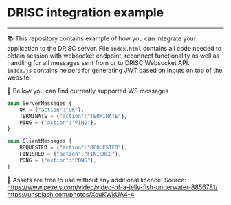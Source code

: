 # DRISC integration example

--------------------------------

📚 This repository contains example of how you can integrate your application to the DRISC server. File `index.html`
contains all code needed to obtain session with websocket endpoint, reconnect functionality as well as handling for all
messages sent from or to DRISC Websocket API.  
`index.js` contains helpers for generating JWT based on inputs on top of the website.


📜 Bellow you can find currently supported WS messages

```typescript
enum ServerMessages {
    OK = {"action":"OK"},
    TERMINATE = {"action":"TERMINATE"},
    PING = {"action":"PING"},
}

enum ClientMessages {
    REQUESTED = {"action":"REQUESTED"},
    FINISHED = {"action":"FINISHED"},
    PONG = {"action":"PONG"},
}
```

🌁 Assets are free to use without any additional licence. Source:  
https://www.pexels.com/video/video-of-a-jelly-fish-underwater-8856781/  
https://unsplash.com/photos/XcuKWkUA4-4  
